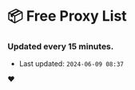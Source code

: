 # :package: Free Proxy List
### Updated every 15 minutes.

- Last updated: `2024-06-09 08:37`

:heart:
